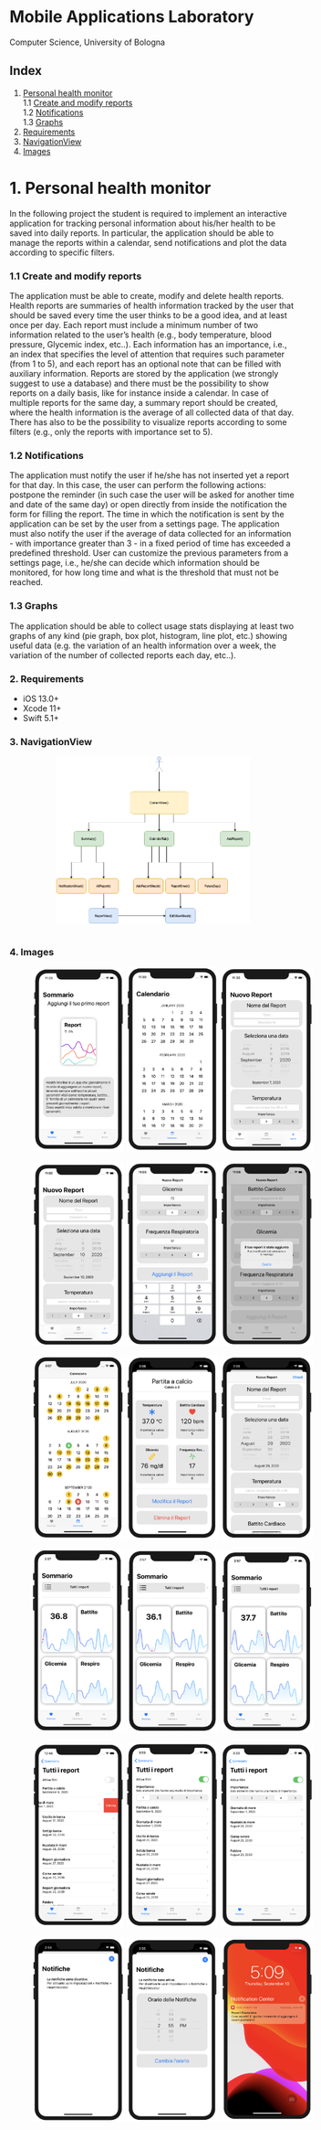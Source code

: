 # Mobile Applications Laboratory
Computer Science, University of Bologna

## Index
1. [Personal health monitor](#personalhealthmonitor)<br>
  1.1 [Create and modify reports](#createandmodifyreports)<br>
  1.2 [Notifications](#notifications)<br>
  1.3 [Graphs](#graphs)
2. [Requirements](#requirements)
3. [NavigationView](#navigationView)
4. [Images](#images)

# 1. Personal health monitor <a name="personalhealthmonitor"></a>

In the following project the student is required to implement an interactive application for tracking personal information about his/her health to be saved into daily reports. In particular, the application should be able to manage the reports within a calendar, send notifications and plot the data according to specific filters.


### 1.1 Create and modify reports <a name="createandmodifyreports"></a>

The application must be able to create, modify and delete health reports. Health reports are summaries of health information tracked by the user that should be saved every time the user thinks to be a good idea, and at least once per day. Each report must include a minimum number of two information related to the user’s health (e.g., body temperature, blood pressure, Glycemic index, etc..). Each information has an importance, i.e., an index that specifies the level of attention that requires such parameter (from 1 to 5), and each report has an optional note that can be filled with auxiliary information. Reports are stored by the application (we strongly suggest to use a database) and there must be the possibility to show reports on a daily basis, like for instance inside a calendar. In case of multiple reports for the same day, a summary report should be created, where the health information is the average of all collected data of that day. There has also to be the possibility to visualize reports according to some filters (e.g., only the reports with importance set to 5).

### 1.2 Notifications <a name="notifications"></a>

The application must notify the user if he/she has not inserted yet a report for that day. In this case, the user can perform the following actions: postpone the reminder (in such case the user will be asked for another time and date of the same day) or open directly from inside the notification the form for filling the report. The time in which the notification is sent by the application can be set by the user from a settings page. The application must also notify the user if the average of data collected for an information - with importance greater than 3 - in a fixed period of time has exceeded a predefined threshold. User can customize the previous parameters from a settings page, i.e., he/she can decide which information should be monitored, for how long time and what is the threshold that must not be reached.


### 1.3 Graphs <a name="graphs"></a>

The application should be able to collect usage stats displaying at least two graphs of any kind (pie graph, box plot, histogram, line plot, etc.) showing useful data (e.g. the variation of an health information over a week, the variation of the number of collected reports each day, etc..).

### 2. Requirements <a name="requirements"></a>

* iOS 13.0+
* Xcode 11+
* Swift 5.1+


### 3. NavigationView <a name="navigationView"></a>
<figure>
   <img style="border: 0px  solid black;display:  block;margin-left: auto;margin-right: auto; max-width:80%;" src="Relazione/img/NavigationView.png"  /><br>
</figure>

### 4. Images <a name="images"></a>
<figure style= "width:100%;">
   <img style="border: 0px  solid black;margin-left: auto;margin-right: auto; width:32%; max-width:32%;" src="Relazione/img/riepilogo_iniziale.png"  />
      <img style="border: 0px  solid black;margin-left: auto;margin-right: auto; width:32%; max-width:32%;" src="Relazione/img/calendario_iniziale.png"  />
         <img style="border: 0px  solid black;margin-left: auto;margin-right: auto; width:32%; max-width:32%;" src="Relazione/img/nuovo_iniziale.png"  /> <br>
</figure>

<figure style= "width:100%;">
   <img style="border: 0px  solid black;margin-left: auto;margin-right: auto; width:32%; max-width:32%;" src="Relazione/img/nuovo1.png"  />
      <img style="border: 0px  solid black;margin-left: auto;margin-right: auto; width:32%; max-width:32%;" src="Relazione/img/tastiera.png"  />
         <img style="border: 0px  solid black;margin-left: auto;margin-right: auto; width:32%; max-width:32%;" src="Relazione/img/nuovo2.png"  /> <br>
</figure>

<figure style= "width:100%;">
   <img style="border: 0px  solid black;margin-left: auto;margin-right: auto; width:32%; max-width:32%;" src="Relazione/img/Calendario1.png"  />
      <img style="border: 0px  solid black;margin-left: auto;margin-right: auto; width:32%; max-width:32%;" src="Relazione/img/Calendario2.png"  />
         <img style="border: 0px  solid black;margin-left: auto;margin-right: auto; width:32%; max-width:32%;" src="Relazione/img/Calendario3.png"  /> <br>
</figure>

<figure style= "width:100%;">
   <img style="border: 0px  solid black;margin-left: auto;margin-right: auto; width:32%; max-width:32%;" src="Relazione/img/grafico1.png"  />
      <img style="border: 0px  solid black;margin-left: auto;margin-right: auto; width:32%; max-width:32%;" src="Relazione/img/grafico2.png"  />
         <img style="border: 0px  solid black;margin-left: auto;margin-right: auto; width:32%; max-width:32%;" src="Relazione/img/grafico3.png"  /> <br>
</figure>

<figure style= "width:100%;">
   <img style="border: 0px  solid black;margin-left: auto;margin-right: auto; width:32%; max-width:32%;" src="Relazione/img/tutti1.png"  />
      <img style="border: 0px  solid black;margin-left: auto;margin-right: auto; width:32%; max-width:32%;" src="Relazione/img/tutti2.png"  />
         <img style="border: 0px  solid black;margin-left: auto;margin-right: auto; width:32%; max-width:32%;" src="Relazione/img/tutti3.png"  /> <br>
</figure>

<figure style= "width:100%;">
   <img style="border: 0px  solid black;margin-left: auto;margin-right: auto; width:32%; max-width:32%;" src="Relazione/img/notifiche1.png"  />
      <img style="border: 0px  solid black;margin-left: auto;margin-right: auto; width:32%; max-width:32%;" src="Relazione/img/notifiche2.png"  />
         <img style="border: 0px  solid black;margin-left: auto;margin-right: auto; width:32%; max-width:32%;" src="Relazione/img/notifiche3.png"  /> <br>
</figure>
